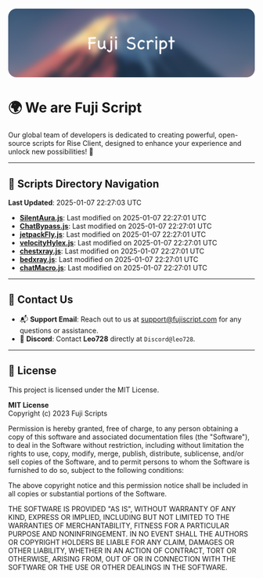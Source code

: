 ![Banner](.github/b.webp)

# 🌍 **We are Fuji Script**

Our global team of developers is dedicated to creating powerful, open-source scripts for Rise Client, designed to enhance your experience and unlock new possibilities! 🌟

---
<!-- SCRIPTS_NAVIGATION_START -->
## 📂 **Scripts Directory Navigation**

**Last Updated**: 2025-01-07 22:27:03 UTC

- **[SilentAura.js](scripts/SilentAura.js)**: Last modified on 2025-01-07 22:27:01 UTC
- **[ChatBypass.js](scripts/ChatBypass.js)**: Last modified on 2025-01-07 22:27:01 UTC
- **[jetpackFly.js](scripts/jetpackFly.js)**: Last modified on 2025-01-07 22:27:01 UTC
- **[velocityHylex.js](scripts/velocityHylex.js)**: Last modified on 2025-01-07 22:27:01 UTC
- **[chestxray.js](scripts/chestxray.js)**: Last modified on 2025-01-07 22:27:01 UTC
- **[bedxray.js](scripts/bedxray.js)**: Last modified on 2025-01-07 22:27:01 UTC
- **[chatMacro.js](scripts/chatMacro.js)**: Last modified on 2025-01-07 22:27:01 UTC

<!-- SCRIPTS_NAVIGATION_END -->

---

## 💬 **Contact Us**  
- 📬 **Support Email**: Reach out to us at [support@fujiscript.com](mailto:support@fujiscript.com) for any questions or assistance.  
- 💬 **Discord**: Contact **Leo728** directly at `Discord@leo728`.

---

## 📜 **License**

This project is licensed under the MIT License.  

**MIT License**  
Copyright (c) 2023 Fuji Scripts  

Permission is hereby granted, free of charge, to any person obtaining a copy of this software and associated documentation files (the "Software"), to deal in the Software without restriction, including without limitation the rights to use, copy, modify, merge, publish, distribute, sublicense, and/or sell copies of the Software, and to permit persons to whom the Software is furnished to do so, subject to the following conditions:  

The above copyright notice and this permission notice shall be included in all copies or substantial portions of the Software.  

THE SOFTWARE IS PROVIDED "AS IS", WITHOUT WARRANTY OF ANY KIND, EXPRESS OR IMPLIED, INCLUDING BUT NOT LIMITED TO THE WARRANTIES OF MERCHANTABILITY, FITNESS FOR A PARTICULAR PURPOSE AND NONINFRINGEMENT. IN NO EVENT SHALL THE AUTHORS OR COPYRIGHT HOLDERS BE LIABLE FOR ANY CLAIM, DAMAGES OR OTHER LIABILITY, WHETHER IN AN ACTION OF CONTRACT, TORT OR OTHERWISE, ARISING FROM, OUT OF OR IN CONNECTION WITH THE SOFTWARE OR THE USE OR OTHER DEALINGS IN THE SOFTWARE.  
